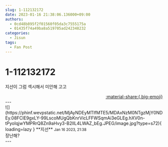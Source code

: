 ```yaml
---
slug: 1-112132172
date: 2023-01-16 21:38:06.136000+09:00
authors:
  - 0cd48b895f2f01560f05da3c7555175a
  - 01435f74a49ba8a519705ad242348232
categories:
  - Jisun
tags:
  - Fan Post
---
```


# 1-112132172

<div class="post-container" markdown="1">
<div class="content-container md-sidebar__scrollwrap" markdown="1">

지선이 그럼 섹시해서 미안해 고고

</div>
</div>

<div style="text-align: right;" markdown="1">
<a href="https://weverse.io/fromis9/fanpost/1-112132172" style="text-align: right;">:material-share:{.big-emoji}</a>
</div>
---

<div class="comments-container md-sidebar__scrollwrap" markdown="1">
<div class="comment" markdown="1">
<div class='id-container' markdown="1">
![](https://phinf.wevpstatic.net/MjAyNDEyMTlfMTE5/MDAxNzM0NTgzMjY0NDEy.08FClE9gxLY-99LscoMUgQbKnrVicLFFWSqmAi3eGLEg.hXV0n-tPyoIqjwYMPRrQ8Zn9aHvy3-B2llL4LWAZ_bEg.JPEG/image.jpg?type=s72){ loading=lazy }
**<span class="artist">지선</span>** <small>Jan 16 2023, 21:38</small><br>
</div>
<div class='comment-body' markdown="1">
장난해?
</div>
</div>
</div>
---
